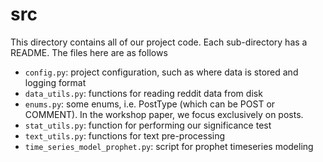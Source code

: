 # src
This directory contains all of our project code. Each sub-directory has a README.
The files here are as follows

* `config.py`: project configuration, such as where data is stored and logging format
* `data_utils.py`: functions for reading reddit data from disk
* `enums.py`: some enums, i.e. PostType (which can be POST or COMMENT). In the workshop paper, we focus exclusively on posts.
* `stat_utils.py`: function for performing our significance test
* `text_utils.py`: functions for text pre-processing
* `time_series_model_prophet.py`: script for prophet timeseries modeling